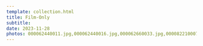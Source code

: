 ```yaml
---
template: collection.html
title: Film-Only
subtitle: 
date: 2023-11-28
photos: 000062440011.jpg,000062440016.jpg,000062660033.jpg,000082210007.jpg,000091890025.jpg,000091890034.jpg,000092510034.jpg
---
```


